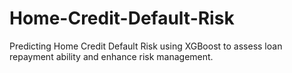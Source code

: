 # Home-Credit-Default-Risk
Predicting Home Credit Default Risk using XGBoost to assess loan repayment ability and enhance risk management.
